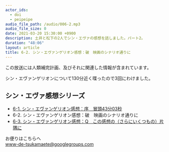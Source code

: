 ```yaml
---
actor_ids:
  - doi
  - peipeipe
audio_file_path: /audio/006-2.mp3
audio_file_size: 0
date: 2021-03-20 15:30:00 +0900
description: 土井と松下の2人でシン・エヴァの感想を話しました。パート2。
duration: "48:06"
layout: article
title: 6-2. シン・エヴァンゲリオン感想：破　映画のシナリオ通りに
---
```

この放送には人類補完計画、及びそれに関連した情報が含まれています。


シン・エヴァンゲリオンについて130分近く喋ったので3回にわけました。


## シン・エヴァ感想シリーズ
- [6-1. シン・エヴァンゲリオン感想：序　冒頭43分03秒](https://www-de-tsukamaete.github.io/episode/6-1)
- 6-2. シン・エヴァンゲリオン感想：破　映画のシナリオ通りに
- [6-3. シン・エヴァンゲリオン感想：Q　この感想の（さらにいくつもの）片隅に](https://www-de-tsukamaete.github.io/episode/6-3)


お便りはこちらへ<br/>
www-de-tsukamaete@googlegroups.com
